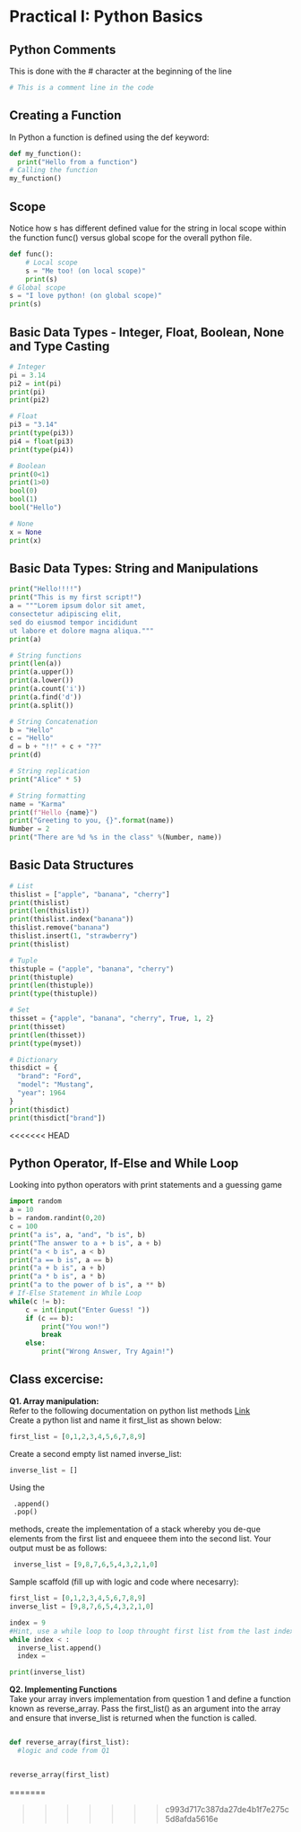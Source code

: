 # Practical I: Python Basics

## Python Comments
This is done with the # character at the beginning of the line
```python
# This is a comment line in the code
```

## Creating a Function
In Python a function is defined using the def keyword:
```python
def my_function():
  print("Hello from a function")
# Calling the function
my_function() 
```

## Scope
Notice how s has different defined value for the string in local scope within the function func() versus global scope for the overall python file.
```python
def func():
    # Local scope
    s = "Me too! (on local scope)"
    print(s)
# Global scope
s = "I love python! (on global scope)"
print(s)
```

## Basic Data Types - Integer, Float, Boolean, None and Type Casting
```python
# Integer
pi = 3.14
pi2 = int(pi)
print(pi)
print(pi2)

# Float
pi3 = "3.14"
print(type(pi3))
pi4 = float(pi3)
print(type(pi4))

# Boolean
print(0<1)
print(1>0)
bool(0)
bool(1)
bool("Hello")

# None
x = None
print(x)
```
## Basic Data Types: String and Manipulations
``` Python
print("Hello!!!!")
print("This is my first script!")
a = """Lorem ipsum dolor sit amet,
consectetur adipiscing elit,
sed do eiusmod tempor incididunt
ut labore et dolore magna aliqua."""
print(a)

# String functions
print(len(a))
print(a.upper())
print(a.lower())
print(a.count('i'))
print(a.find('d'))
print(a.split())

# String Concatenation
b = "Hello"
c = "Hello"
d = b + "!!" + c + "??"
print(d)

# String replication
print("Alice" * 5)

# String formatting
name = "Karma"
print(f"Hello {name}")
print("Greeting to you, {}".format(name))
Number = 2
print("There are %d %s in the class" %(Number, name))
```

## Basic Data Structures
```python
# List
thislist = ["apple", "banana", "cherry"]
print(thislist)
print(len(thislist))
print(thislist.index("banana"))
thislist.remove("banana")
thislist.insert(1, "strawberry")
print(thislist)

# Tuple
thistuple = ("apple", "banana", "cherry")
print(thistuple)
print(len(thistuple))
print(type(thistuple))

# Set
thisset = {"apple", "banana", "cherry", True, 1, 2}
print(thisset)
print(len(thisset))
print(type(myset))

# Dictionary
thisdict = {
  "brand": "Ford",
  "model": "Mustang",
  "year": 1964
}
print(thisdict)
print(thisdict["brand"])
```

<<<<<<< HEAD
## Python Operator, If-Else and While Loop
Looking into python operators with print statements and a guessing game
```python
import random
a = 10
b = random.randint(0,20)
c = 100
print("a is", a, "and", "b is", b)
print("The answer to a + b is", a + b)
print("a < b is", a < b)
print("a == b is", a == b)
print("a + b is", a + b)
print("a * b is", a * b)
print("a to the power of b is", a ** b)
# If-Else Statement in While Loop
while(c != b):
    c = int(input("Enter Guess! "))
    if (c == b):
        print("You won!")
        break
    else:
        print("Wrong Answer, Try Again!")
```

## Class excercise:
**Q1. Array manipulation:**  
Refer to the following documentation on python list methods [Link](https://www.w3schools.com/python/python_ref_list.asp)  
Create a python list and name it first_list as shown below:  
```python 
first_list = [0,1,2,3,4,5,6,7,8,9]
```  
Create a second empty list named inverse_list:  
```python
inverse_list = []
```  
Using the 
```python
 .append() 
 .pop()
 ```
 methods, create the implementation of a stack whereby you de-que elements from the first list
and enqueee them into the second list. Your output must be as follows:
```python
 inverse_list = [9,8,7,6,5,4,3,2,1,0]
 ```

Sample scaffold (fill up with logic and code where necesarry):
```python
first_list = [0,1,2,3,4,5,6,7,8,9]
inverse_list = [9,8,7,6,5,4,3,2,1,0]

index = 9
#Hint, use a while loop to loop throught first list from the last index
while index < :
  inverse_list.append()
  index = 

print(inverse_list)
 ```

**Q2. Implementing Functions**  
Take your array invers implementation from question 1 and define a function known as reverse_array. Pass the 
first_list() as an argument into the array and ensure that inverse_list is returned when the function is called. 

```python

def reverse_array(first_list):
  #logic and code from Q1


reverse_array(first_list)
```  









=======
>>>>>>> c993d717c387da27de4b1f7e275c5d8afda5616e
